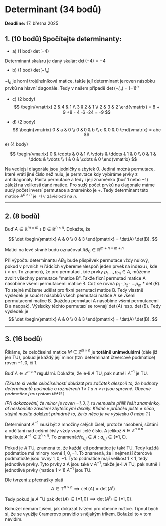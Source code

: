 # Determinant (34 bodů)

**Deadline:** 17. března 2025

## 1. (10 bodů) Spočítejte determinanty:

- a) (1 bod) $\det(-4)$  

Determinant skaláru je daný skalár: $\det(-4)=-4$

- b) (1 bod) $\det(-I_n)$  

$-I_n$ je horní trojúhelníková matice, takže její determinant je roven násobku prvků na hlavní diagonále. Tedy v našem případě $\det(-I_n) = (-1)^n$ 



- c) (2 body)  
$$
\begin{vmatrix}
2 & 4 & 1 \\
3 & 2 & 1 \\
2 & 3 & 2
\end{vmatrix} = 8 + 9 +8 - 4 -6 -24 = -9
$$


- d) (2 body)  
$$
\begin{vmatrix}
0 & a & 0 \\
0 & 0 & b \\
c & 0 & 0
\end{vmatrix} = abc
$$


e) (4 body)  

$$
\begin{vmatrix}
0 & \cdots & 0 & 1 \\
\vdots & \ddots & 1 & 0 \\
0 & 1 & \ddots & \vdots \\
1 & 0 & \cdots & 0
\end{vmatrix}
$$

Na vedlejsi diagonále jsou jedničky a zbytek 0.  Jediná možná permutace, které vráti jiné číslo než nulu, je permutace kdy vybíráme prvky z antidiagonály. Parita permutace a tedy i její znaménko (buď $1$ nebo $-1$) záleží na velikosti dané matice. Pro sudý počet prvků na diagonále máme sudý počet inverzí permutace a znaménko je +. Tedy determinant této matice $A^{n\times n}$ je $\pm 1$ v závislosti na $n$.





---

## 2. (8 bodů) 

Buď $A \in \mathbb{R}^{m \times m}$ a $B \in \mathbb{R}^{n \times n}$. Dokažte, že  

$$
\det \begin{pmatrix} A & 0 \\ 0 & B \end{pmatrix} = \det(A) \det(B).
$$

Matici na levé straně budu označovat $AB_{0} \in \mathbb{R}^{m+n \times m+n}$. 

Při výpočtu determinantu $AB_0$​ bude příspěvek permutace vždy nulový, pokud v prvních $m$ řádcích vybereme alespoň jeden prvek na indexu $i$, kde $i>m$.  To znamená, že pro permutaci, kde prvky $p_{1},..,p_{m} \in A$, můžeme zvolit všechny permutace "matice B". Takže fixní permutaci matice A násobíme všemi permutacemi matice B. Což se rovná $p_{1} \cdot p_{2} \cdot  \dots p_{m} * \det(B)$. To stejné můžeme udělat pro fixní permutaci matice B. Tedy vlastně výsledek je součet násobků všech permutací matice A se všemi permutacemi matice B. (každou permutaci A násobíme všemi permutacemi B a naopak). Výsledky těchto permutací se rovnají $\det(A)$ resp. $\det(B)$. Tedy výsledek  je
$$
\det \begin{pmatrix} A & 0 \\ 0 & B \end{pmatrix} = \det(A) \det(B). 
$$


---

## 3. (16 bodů) 

Říkáme, že celočíselná matice $M \in \mathbb{Z}^{m \times n}$ je **totálně unimodulární** (dále již jen TU), pokud je každý její minor (tzn. determinant čtvercové podmatice) roven $-1, 0,$ či $1$.

Buď $A \in \mathbb{Z}^{n \times n}$ regulární. Dokažte, že je-li $A$ TU, pak nutně i $A^{-1}$ je TU.

*(Zkuste si vedle celočíselnosti dokázat pro začátek alespoň to, že hodnoty determinantů podmatic o rozměrech $1 \times 1$ a $n \times n$ jsou správné. Obecné podmatice jsou potom těžší.)*

*(Při dokazování, že minor je roven $-1,0,1$, tu nemusíte příliš řešit znaménko, ať neskončíte zavalení zbytečnými detaily. Klidně v průběhu pište $\pm$ něco, stejně musíte dokázat primárně to, že to něco je ve výsledku 0 nebo 1.)*


Determinant $A^{-1}$ musí být z množiny celých čísel, protože násobení, sčítání a odčítaní nad celými čísly vždy vrací celé číslo. A jelikož $A \in \mathbb{Z}^{n \times n}$  implikuje $A^{-1} \in \mathbb{Z}^{n \times n}$.  To znamená:$\forall a_{i,j} \in A: a_{i,j} \in \{\pm 1, 0\}$.

Pokud je $A$ TU, znamená to, že každá její podmatice je také TU. Tedy každá podmatice má minory rovné $1,0,-1$. To znamená, že i nejmenší čtercové podmatic0e jsou rovny $1,0,-1$. Tyto podmatice mají velikost $1\times 1$, tedy jednotlivé prvky. Tyto prvky z A jsou také v $A^{-1}$, takže  je-li $A$ TU, pak nutně i jednotlivé prvky (matice $1 \times 1$) $A^{-1}$ jsou TU.

Dle tvrzení z přednášky platí 
$$
A \in \mathbb{T}^{n \times n} \implies  \det(A) = \det(A^t)
$$

Tedy pokud je $A$ TU pak $\det(A) \in \{\pm 1, 0\} \implies \det(A^t) \in \{\pm 1, 0\}$.

Bohužel nemám tušení, jak dokázat tvrzení pro obecné matice. Tipnul bych si, že se využije Cramerovo pravidlo s nějakým trikem. Bohužel to v tom nevidím.